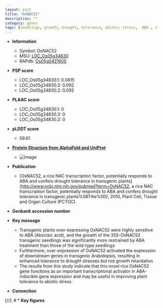 ```yaml
---
layout: post
title: "OsNAC52"
description: ""
category: genes
tags: [seedlings, growth, drought, tolerance, abiotic stress,  ABA , stress, biotic stress, drought stress, transcriptional activator, ABA, abscisic acid]
---
```


* **Information**  
    + Symbol: OsNAC52  
    + MSU: [LOC_Os05g34830](http://rice.plantbiology.msu.edu/cgi-bin/ORF_infopage.cgi?orf=LOC_Os05g34830)  
    + RAPdb: [Os05g0421600](http://rapdb.dna.affrc.go.jp/viewer/gbrowse_details/irgsp1?name=Os05g0421600)  

* **PSP score**  
    + LOC_Os05g34830.1: 0.0815 
    + LOC_Os05g34830.3: 0.092 
    + LOC_Os05g34830.2: 0.092 

* **PLAAC score**  
    + LOC_Os05g34830.1: 0 
    + LOC_Os05g34830.3: 0 
    + LOC_Os05g34830.2: 0 

* **pLDDT score**
    + 59.61

* **[Protein Structure from AlphaFold and UniProt](https://www.uniprot.org/uniprotkb/Q0DI26/entry#structure)**
    + ![image](https://ricepsp.github.io/images/Q0/AF-Q0DI26-F1.png)

* **Publication**  
    + [OsNAC52, a rice NAC transcription factor, potentially responds to ABA and confers drought tolerance in transgenic plants](http://www.ncbi.nlm.nih.gov/pubmed?term=OsNAC52, a rice NAC transcription factor, potentially responds to ABA and confers drought tolerance in transgenic plants%5BTitle%5D), 2010, Plant Cell, Tissue and Organ Culture (PCTOC).

* **Genbank accession number**  

* **Key message**  
    + Transgenic plants over-expressing OsNAC52 were highly sensitive to ABA (Abscisic acid), and the growth of the 35S-OsNAC52 transgenic seedlings was significantly more restrained by ABA treatment than those of the wild-type seedlings
    + Furthermore, over-expression of OsNAC52 activated the expression of downstream genes in transgenic Arabidopsis, resulting in enhanced tolerance to drought stresses but not growth retardation
    + The results from this study indicate that this novel rice OsNAC52 gene functions as an important transcriptional activator in ABA-inducible gene expression and may be useful in improving plant tolerance to abiotic stress

* **Connection**  

[//]: # * **Key figures**  


